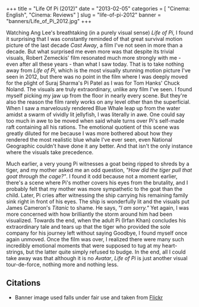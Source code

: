 +++
title = "Life Of Pi (2012)"
date = "2013-02-05"
categories = [
  "Cinema: English",
  "Cinema: Reviews"
]
slug = "life-of-pi-2012"
banner = "banners/Life_of_Pi_2012.jpg"
+++

Watching Ang Lee's breathtaking (in a purely visual sense) _Life of Pi_, I found it surprising that I was constantly reminded of that great survival motion picture of the last decade _Cast Away_, a film I've not seen in more than a decade. But what surprised me even more was that despite its trivial visuals, Robert Zemeckis' film resonated much more strongly with me - even after all these years - than what I saw today. That is to take nothing away from _Life of Pi_, which is the most visually stunning motion picture I've seen in 2012, but there was no point in the film where I was deeply moved for the plight of Suraj Sharma's Pi Patel as I was for Tom Hanks' Chuck Noland. The visuals are truly extraordinary, unlike any film I've seen. I found myself picking my jaw up from the floor in nearly every scene. But they're also the reason the film rarely works on any level other than the superficial. When I saw a marvelously rendered Blue Whale leap up from the water amidst a swarm of vividly lit jellyfish, I was literally in awe. One could say too much in awe to be moved when said whale turns over Pi's self-made raft containing all his rations. The emotional quotient of this scene was greatly diluted for me because I was more bothered about how they rendered the most realistic blue whale I've ever seen, even National Geographic couldn't have done it any better. And that isn't the only instance where the visuals take precedence.

Much earlier, a very young Pi witnesses a goat being ripped to shreds by a tiger, and my mother asked me an odd question, _"How did the tiger pull that goat through the cage?"_. I found it odd because not a moment earlier, there's a scene where Pi's mother covers his eyes from the brutality, and I probably felt that my mother was more sympathetic to the goat than the child. Later, Pi cries after witnessing the ship carrying his remaining family sink right in front of his eyes. The ship is wonderfully lit and the visuals put James Cameron's _Titanic_ to shame. He says, _"I am sorry."_ Yet again, I was more concerned with how brilliantly the storm around him had been visualized. Towards the end, when the adult Pi (Irfan Khan) concludes his extraordinary tale and tears up that the tiger who provided the sole company for his journey left without saying Goodbye, I found myself once again unmoved. Once the film was over, I realized there were many such incredibly emotional moments that were supposed to tug at my heart-strings, but the latter quite simply refused to budge. In the end, all I could take away was that although it is no _Avatar_, _Life of Pi_ is just another visual tour-de-force, nothing more and nothing less.

Citations
---------
- Banner image used falls under fair use and taken from [Flickr](https://c1.staticflickr.com/8/7192/14069881035_e49fea600c_b.jpg)
